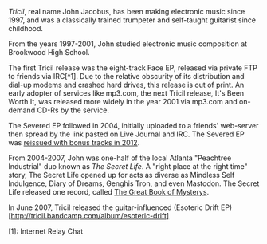*Tricil*, real name John Jacobus, has been making electronic music since 1997, and was a classically trained trumpeter and self-taught guitarist since childhood.

From the years 1997-2001, John studied electronic music composition at Brookwood High School.

The first Tricil release was the eight-track Face EP, released via private FTP to friends via IRC[^1]. Due to the relative obscurity of its distribution and dial-up modems and crashed hard drives, this release is out of print. An early adopter of services like mp3.com, the next Tricil release, It's Been Worth It, was released more widely in the year 2001 via mp3.com and on-demand CD-Rs by the service.

The Severed EP followed in 2004, initially uploaded to a friends' web-server then spread by the link pasted on Live Journal and IRC. The Severed EP was [reissued with bonus tracks in 2012](http://tricil.bandcamp.com/album/severed).

From 2004-2007, John was one-half of the local Atlanta "Peachtree Industrial" duo known as *The Secret Life*. A "right place at the right time" story, The Secret Life opened up for acts as diverse as Mindless Self Indulgence, Diary of Dreams, Genghis Tron, and even Mastodon. The Secret Life released one record, called [The Great Book of Mysterys](http://ituuns.com/album/t-g-b-o-m-a-h-t-s-t).

In June 2007, Tricil released the guitar-influenced (Esoteric Drift EP)[http://tricil.bandcamp.com/album/esoteric-drift]

[1]: Internet Relay Chat
